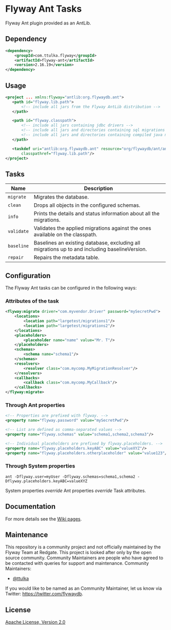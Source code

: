 #  Flyway Ant Tasks

Flyway Ant plugin provided as an AntLib.

## Dependency

```xml
<dependency>
    <groupId>com.ttulka.flyway</groupId>
    <artifactId>flyway-ant</artifactId>
    <version>2.16.19</version>
</dependency>
```

## Usage

```xml
<project ... xmlns:flyway="antlib:org.flywaydb.ant">
   <path id="flyway.lib.path">
       <!-- include all jars from the Flyway AntLib distribution -->
   </path>

   <path id="flyway.classpath">
       <!-- include all jars containing jdbc drivers -->
       <!-- include all jars and directories containing sql migrations -->
       <!-- include all jars and directories containing compiled java migrations -->
   </path>

   <taskdef uri="antlib:org.flywaydb.ant" resource="org/flywaydb/ant/antlib.xml"
       classpathref="flyway.lib.path"/>
</project>
```

## Tasks

| Name         | Description | 
| ------------ | ------------|
| `migrate`    | Migrates the database. |
| `clean`      | Drops all objects in the configured schemas. |
| `info`       | Prints the details and status information about all the migrations. |
| `validate`   | Validates the applied migrations against the ones available on the classpath. |
| `baseline`   | Baselines an existing database, excluding all migrations up to and including baselineVersion. |
| `repair`     | Repairs the metadata table. |

## Configuration

The Flyway Ant tasks can be configured in the following ways:

### Attributes of the task

```xml
<flyway:migrate driver="com.myvendor.Driver" password="mySecretPwd">
    <locations>
        <location path="largetest/migrations1"/>
        <location path="largetest/migrations2"/>
    </locations>
    <placeholders>
        <placeholder name="name" value="Mr. T"/>
    </placeholders>
    <schemas>
        <schema name="schema1"/>
    </schemas>
    <resolvers>
        <resolver class="com.mycomp.MyMigrationResolver"/>
    </resolvers>
    <callbacks>
        <callback class="com.mycomp.MyCallback"/>
    </callbacks>
</flyway:migrate>
```

### Through Ant properties

```xml
<!-- Properties are prefixed with flyway. -->
<property name="flyway.password" value="mySecretPwd"/>

<!-- List are defined as comma-separated values -->
<property name="flyway.schemas" value="schema1,schema2,schema3"/>

<!-- Individual placeholders are prefixed by flyway.placeholders. -->
<property name="flyway.placeholders.keyABC" value="valueXYZ"/>
<property name="flyway.placeholders.otherplaceholder" value="value123"/>
```

### Through System properties

```
ant -Dflyway.user=myUser -Dflyway.schemas=schema1,schema2 -Dflyway.placeholders.keyABC=valueXYZ
```

System properties *override* Ant properties *override* Task attributes.

## Documentation 

For more details see the [Wiki pages](https://github.com/flyway/flyway-ant/wiki).

## Maintenance
This repository is a community project and not officially maintained by the Flyway Team at Redgate.
This project is looked after only by the open source community. Community Maintainers are people who have agreed to be contacted with queries for support and maintenance.
Community Maintainers: 
- [@ttulka](https://github.com/ttulka)

If you would like to be named as an Community Maintainer, let us know via Twitter: https://twitter.com/flywaydb.


## License

[Apache License, Version 2.0](http://www.apache.org/licenses/LICENSE-2.0)
